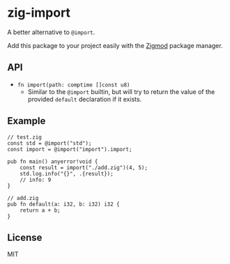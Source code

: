 # zig-import

A better alternative to `@import`.

Add this package to your project easily with the [Zigmod](https://github.com/nektro/zigmod) package manager.

## API
- `fn import(path: comptime []const u8)`
    - Similar to the `@import` builtin, but will try to return the value of the provided `default` declaration if it exists.

## Example
```zig
// test.zig
const std = @import("std");
const import = @import("import").import;

pub fn main() anyerror!void {
    const result = import("./add.zig")(4, 5);
    std.log.info("{}", .{result});
    // info: 9
}
```

```
// add.zig
pub fn default(a: i32, b: i32) i32 {
    return a + b;
}
```

## License
MIT
